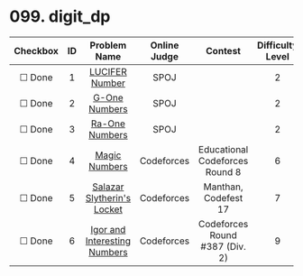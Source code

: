 # 099. digit_dp


| Checkbox | ID | Problem Name|Online Judge|Contest|Difficulty Level|
|:---:|:---:|:---:|:---:|:---:|:---:|
|&#9744; Done|1|[LUCIFER Number](http://www.spoj.com/problems/LUCIFER/)|SPOJ||2|
|&#9744; Done|2|[G-One Numbers](http://www.spoj.com/problems/GONE/)|SPOJ||2|
|&#9744; Done|3|[Ra-One Numbers](http://www.spoj.com/problems/RAONE/)|SPOJ||2|
|&#9744; Done|4|[Magic Numbers](http://codeforces.com/problemset/problem/628/D)|Codeforces|Educational Codeforces Round 8|6|
|&#9744; Done|5|[Salazar Slytherin's Locket](http://codeforces.com/problemset/problem/855/E)|Codeforces|Manthan, Codefest 17|7|
|&#9744; Done|6|[Igor and Interesting Numbers](http://codeforces.com/problemset/problem/747/F)|Codeforces|Codeforces Round #387 (Div. 2)|9|
